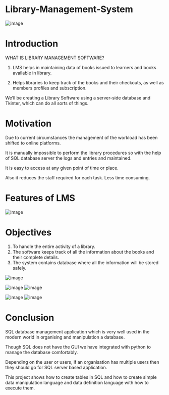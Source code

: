 # Library-Management-System

![image](https://user-images.githubusercontent.com/59674944/119771958-176c7b00-bedc-11eb-9b19-3c163983a38d.png)

# Introduction

WHAT IS LIBRARY MANAGEMENT SOFTWARE?

   1. LMS helps in maintaining data of books issued to learners and books available in library. 

   2. Helps libraries to keep track of the books and their checkouts, as well 
as members profiles and subscription.

We’ll be creating a Library Software using a server-side database and  Tkinter, which can do all sorts of things.


# Motivation
Due to current circumstances the  management of the workload has been shifted to online platforms. 

It is manually impossible to perform the library procedures so with the help of SQL database server the logs and entries and maintained. 

It is easy to access at any given point of time or place. 

Also it reduces the staff required for each task. Less time consuming.


# Features of LMS
![image](https://user-images.githubusercontent.com/59674944/119772314-9497f000-bedc-11eb-88c9-a74bd16828f2.png)


# Objectives
1. To handle the entire activity of a library. 
2. The software keeps track of all the information about the books and their complete details.
3. The system contains database where all the information will be stored safely.



![image](https://user-images.githubusercontent.com/59674944/119772519-f0627900-bedc-11eb-8033-15942ab3a48d.png)


![image](https://user-images.githubusercontent.com/59674944/119772558-01ab8580-bedd-11eb-8118-4136921d6883.png)
![image](https://user-images.githubusercontent.com/59674944/119772579-0a9c5700-bedd-11eb-860f-b9a8ea2c858d.png)
                              


![image](https://user-images.githubusercontent.com/59674944/119772721-3f101300-bedd-11eb-9bdd-3dddadccff13.png)
![image](https://user-images.githubusercontent.com/59674944/119772734-4505f400-bedd-11eb-8a16-30f0bf3d284e.png)


# Conclusion
SQL database management application which is very well used in the modern world in organising and manipulation a database.

Though SQL does not have the GUI we have integrated with python to manage the database comfortably.

Depending on the user or users, if an organisation has multiple users then they should go for SQL server based application.

This project shows how to create tables in SQL and how to create simple data manipulation language and data definition language with how to execute them.


